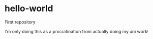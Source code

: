 # hello-world
First repository

I'm only doing this as a procratination from actually doing my uni work!
